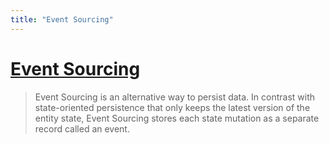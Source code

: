 ```yaml
---
title: "Event Sourcing"
---
```

# [Event Sourcing](https://www.eventstore.com/blog/what-is-event-sourcing)
> Event Sourcing is an alternative way to persist data. In contrast with state-oriented persistence that only keeps the latest version of the entity state, Event Sourcing stores each state mutation as a separate record called an event.